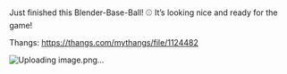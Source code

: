 Just finished this Blender-Base-Ball! ⚾️ It’s looking nice and ready for the game!

Thangs: https://thangs.com/mythangs/file/1124482

![Uploading image.png…]()
